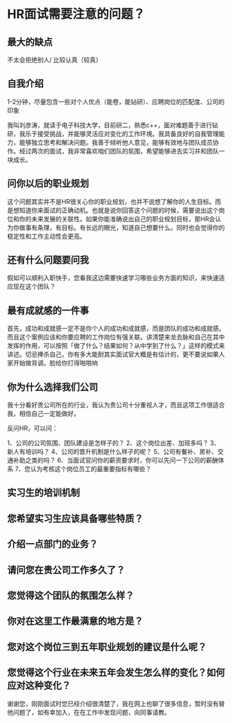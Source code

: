 # HR面试需要注意的问题？

## 最大的缺点

不太会拒绝别人/ 比较认真（较真）

## 自我介绍

1-2分钟，尽量包含一些对个人优点（能卷，能钻研）、应聘岗位的匹配度、公司的印象

我叫刘彦涛，就读于电子科技大学，目前研二，熟悉c++，面对难题善于进行钻研，我乐于接受挑战，并能够灵活应对变化的工作环境。我具备良好的自我管理能力，能够独立思考和解决问题。我善于倾听他人意见，能够有效地与团队成员协作。经过两次的面试，我非常喜欢咱们团队的氛围，希望能够进去实习并和团队一块成长。

## 问你以后的职业规划

这个问题其实并不是HR很关心你的职业规划，也并不说想了解你的人生目标。而是想知道你来面试的正确动机。也就是说你回答这个问题的时候，需要说出这个岗位和你的未来发展的关联性。如果你能准确说出自己的职业规划目标，那HR会认为你做事有条理，有目标。有长远的眼光，知道自己想要什么。同时也会觉得你的稳定性和工作主动性会更高。

## 还有什么问题要问我

假如可以顺利入职快手，您看我这边需要快速学习哪些业务方面的知识，来快速适应现在这个团队？

## 最有成就感的一件事

首先，成功和成就感一定不是你个人的成功和成就感，而是团队的成功和成就感。而且这个案例应该和你要应聘的工作岗位有强关联。讲清楚来龙去脉和自己在其中发挥的作用，可以按照「做了什么？结果如何？从中学到了什么？」这样的模式来讲述。切忌捧杀自己，你有多大能耐其实面试官大概是有估计的，更不要说如果人家开始做背调，脸给你打得啪啪响

## 你为什么选择我们公司

我十分看好贵公司所在的行业，我认为贵公司十分重视人才，而且这项工作很适合我，相信自己一定能做好。

反问HR，可以问：

1、公司的公司氛围、团队建设是怎样子的？
2、这个岗位出差、加班多吗？
3、新人有培训吗？
4、公司的晋升机制是什么样子的呢？
5、公司有餐补、房补、交通补助之类的吗？
6、当面试官问你的薪资要求时，你可以先问一下公司的薪酬体系
7、您认为考核这个岗位员工的最重要指标有哪些？

## 实习生的培训机制

## 您希望实习生应该具备哪些特质？

## 介绍一点部门的业务？

## 请问您在贵公司工作多久了？

## 您觉得这个团队的氛围怎么样？

## 你对在这里工作最满意的地方是？

## 您对这个岗位三到五年职业规划的建议是什么呢？

## 您觉得这个行业在未来五年会发生怎么样的变化？如何应对这种变化？

谢谢您，刚刚面试时您已经介绍很清楚了，我在网上也聊了很多信息，暂时没有替他问题了，如有幸加入，在在工作中发现问题，向同事请教。
